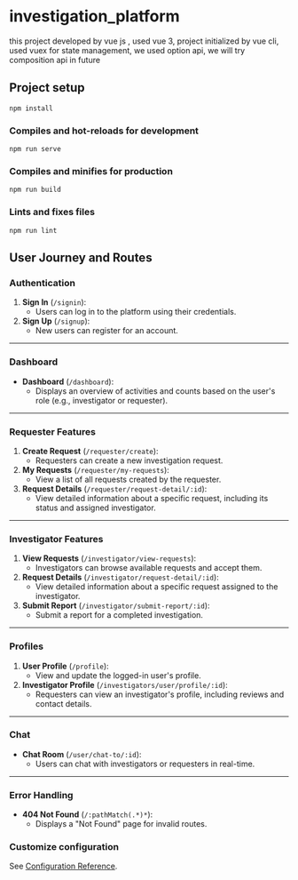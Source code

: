 # investigation_platform
this project developed by vue js , used vue 3, project initialized by vue cli, used vuex for state management, we used option api, we will try composition api in future


## Project setup
```
npm install
```

### Compiles and hot-reloads for development
```
npm run serve
```

### Compiles and minifies for production
```
npm run build
```

### Lints and fixes files
```
npm run lint
```


## User Journey and Routes

### **Authentication**
1. **Sign In** (`/signin`):
   - Users can log in to the platform using their credentials.
2. **Sign Up** (`/signup`):
   - New users can register for an account.

---

### **Dashboard**
- **Dashboard** (`/dashboard`):
  - Displays an overview of activities and counts based on the user's role (e.g., investigator or requester).

---

### **Requester Features**
1. **Create Request** (`/requester/create`):
   - Requesters can create a new investigation request.
2. **My Requests** (`/requester/my-requests`):
   - View a list of all requests created by the requester.
3. **Request Details** (`/requester/request-detail/:id`):
   - View detailed information about a specific request, including its status and assigned investigator.

---

### **Investigator Features**
1. **View Requests** (`/investigator/view-requests`):
   - Investigators can browse available requests and accept them.
2. **Request Details** (`/investigator/request-detail/:id`):
   - View detailed information about a specific request assigned to the investigator.
3. **Submit Report** (`/investigator/submit-report/:id`):
   - Submit a report for a completed investigation.

---

### **Profiles**
1. **User Profile** (`/profile`):
   - View and update the logged-in user's profile.
2. **Investigator Profile** (`/investigators/user/profile/:id`):
   - Requesters can view an investigator's profile, including reviews and contact details.

---

### **Chat**
- **Chat Room** (`/user/chat-to/:id`):
  - Users can chat with investigators or requesters in real-time.

---

### **Error Handling**
- **404 Not Found** (`/:pathMatch(.*)*`):
  - Displays a "Not Found" page for invalid routes.

### Customize configuration
See [Configuration Reference](https://cli.vuejs.org/config/).
